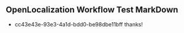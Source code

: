## OpenLocalization Workflow Test MarkDown
* cc43e43e-93e3-4a1d-bdd0-be98dbe11bff thanks!

<!--HONumber=Sep16_HO1-->


